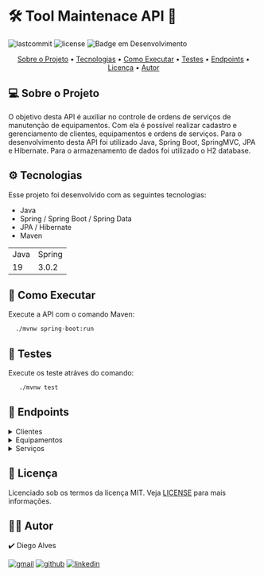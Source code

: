 
 #  🛠️ Tool Maintenace API 🔨

 
 ![lastcommit](https://img.shields.io/github/last-commit/diegodc1/ToolMaintenaceAPI?style=flat-square)
 ![license](https://img.shields.io/github/license/diegodc1/ToolMaintenaceAPI?style=flat-square)
 ![Badge em Desenvolvimento](http://img.shields.io/static/v1?label=Status&message=Em%20Desenvolvimento&color=GREEN&style=flat-square)
 
 <p align="center">
	 <a href="#sobre">Sobre o Projeto</a> •
	 <a href="#tecnologias">Tecnologias</a> • 
	 <a href="#executar">Como Executar</a> • 
	 <a href="#testes">Testes</a> • 
	 <a href="#endpoints">Endpoints</a> • 
	 <a href="#licenca">Licença</a> •
	 <a href="#autor">Autor</a>
</p>


 
 ## 💻 <span id="sobre">Sobre o Projeto</span>
O objetivo desta API é auxiliar no controle de ordens de serviços de manutenção de equipamentos. Com ela é possível realizar cadastro e gerenciamento de clientes, equipamentos e ordens de serviços. 
Para o desenvolvimento desta API foi utilizado Java, Spring Boot, SpringMVC, JPA e Hibernate. Para o armazenamento de dados foi utilizado o H2 database.

## ⚙️ <span id="tecnologias">Tecnologias<span>

Esse projeto foi desenvolvido com as seguintes tecnologias:
 
  + Java
  + Spring / Spring Boot / Spring Data
  + JPA / Hibernate 
  + Maven

<table>
  <tr>
    <td>Java</td>
    <td>Spring</td>
  </tr>
  
   <tr>
    <td>19</td>
    <td>3.0.2</td>
  </tr>
</table>


## 🏁 <span id="executar">Como Executar</span>
Execute a API com o comando Maven:
```bash
  ./mvnw spring-boot:run 
```

## 🧪 <span id="testes">Testes</span>
Execute os teste atráves do comando:
```bash
   ./mvnw test
```

## 🎯 <span id="endpoints">Endpoints</span>

<details>
	<summary>Clientes</summary>
  
  #### 🟩 Adicionar Cliente
  
  ```bash
   http://localhost:8080/clientes/new
  ```
	
  ##### Modelo Post Json
  ```json
  {
     "nome": "Diego",  <String>
     "email": "diego@gmail.com",  <String>
     "endereco": "Rua das Palmeira",  <String>
     "telefone": "41999999999"  <String>
  }
  ```
	
  ***
  
  #### 🟩 Listar todos os clientes cadastrados
  
  ```bash
    http://localhost:8080/clientes
  ```
	
  ##### Resposta:
  ```json
  [
      {
          "id": 1,
          "nome": "Diego",
          "endereco": "Rua Paulo Lucio",
          "telefone": "41997017892",
          "email": "diegoalvesdc12@gmail.com"
      },
      {
          "id": 2,
          "nome": "Luis",
          "endereco": "Rua das Laranja",
          "telefone": "419964654334",
          "email": "luisinho@gmail.com"
      }
  ]
  ```
  
  ***
  
  #### 🟩 Buscar cliente pelo ID
  
  ```bash
    http://localhost:8080/clientes/<clienteId>
  ```
	
  ##### Resposta [clienteId = 1]:
  ```json
  {
    "id": 1,
    "nome": "Diego",
    "endereco": "Rua Paulo Lucio",
    "telefone": "41999999999",
    "email": "diegoalvesdc12@gmail.com"
  }
  ```
  
    
  ***
  
  #### 🟩 Buscar cliente pelo EMAIL
  
  ```bash
    http://localhost:8080/clientes/buscaemail/<clienteEmail>
  ```
	
  ##### Resposta [clienteEmail = diegoalvesdc12@gmail.com]:
  ```json
  {
    "id": 1,
    "nome": "Diego",
    "endereco": "Rua Paulo Lucio",
    "telefone": "41999999999",
    "email": "diegoalvesdc12@gmail.com"
  }
  ```
  
   ***
  
  #### 🟩 Buscar cliente pelo NOME
  
  ```bash
    http://localhost:8080/clientes/buscanome/<clienteNome>
  ```
	
  ##### Resposta [clienteNome = Diego]:
  ```json
  {
    "id": 1,
    "nome": "Diego",
    "endereco": "Rua Paulo Lucio",
    "telefone": "41999999999",
    "email": "diegoalvesdc12@gmail.com"
  }
  ```
</details>
  
  
  
<details>
	<summary>Equipamentos</summary>
  
  #### 🟨 Adicionar Equipamento
  
  ```bash
   http://localhost:8080/equipamentos/new
  ```
	
  ##### Modelo Post Json
  ```json
  {
    "tipo": "Impressora",   <String>
    "marca": "Positivo",    <String>
    "problema": "Está superaquecendo"  <String>
   }
  ```
  
  ***
  
  #### 🟨 Listar todos os equipamentos cadastrados
  
  ```bash
    http://localhost:8080/equipamentos
  ```
	
  ##### Resposta:
  ```json
 [
    {
        "id": 1,
        "tipo": "Impressora",
        "marca": "HP",
        "problema": "Não liga"
    },
    {
        "id": 2,
        "tipo": "Ar Condicionado",
        "marca": "York",
        "problema": "Não está gelando"
    }
  ]
  ```
  
    
  ***
  
  #### 🟨 Buscar um equipamento pelo ID
  
  ```bash
    http://localhost:8080/equipamentos/<equipamentoID>
  ```
	
  ##### Resposta [equipamentoID = 1]:
  ```json
  {
      "id": 1,
      "tipo": "Impressora",
      "marca": "HP",
      "problema": "Não liga"
  }
  ```
  
    
  ***
  
  #### 🟨 Buscar equipamentos pelo TIPO
  
  ```bash
    http://localhost:8080/equipamentos/buscatipo/<nomeTipo> 
  ```
	
  ##### Resposta [nomeTipo = Impressora]:
  ```json
  [
    {
        "id": 1,
        "tipo": "Impressora",
        "marca": "HP",
        "problema": "Não liga"
    },
    {
        "id": 3,
        "tipo": "Impressora",
        "marca": "Positivo",
        "problema": "Está superaquecendo"
    }
  ]
  ```
  
      
  ***
  
  #### 🟨 Buscar equipamentos pela MARCA
  
  ```bash
    http://localhost:8080/equipamentos/buscamarca/<equipamentoMarca>
  ```
	
  ##### Resposta [equipamentoMarca = York]:
  ```json
  [
    {
        "id": 2,
        "tipo": "Ar Condicionado",
        "marca": "York",
        "problema": "Não está gelando"
    }
  ]
  ```
</details>
  
<details>
  <summary>Serviços</summary>
  
  #### 🟦 Adicionar Ordem de Serviço
  
  ```bash
   http://localhost:8080/servicos/new
  ```
	
  ##### Modelo Post Json
  ```json
  {
    "cliente": {
        "id": 1  <Integer>
    },
    "equipamento": {
        "id": 2  <Integer>
    }
  }
  ```
  
  ***
  
    
  #### 🟦 Iniciar uma Ordem de Serviço
  
  ```bash
   http://localhost:8080/servicos/iniciar/<servicoID>
  ```
  
  ##### Resposta [servicoID = 1]:
  ```text
     Ordem de serviço iniciada!
  ```
  
  ***  
  
  #### 🟦 Finalizar uma Ordem de Serviço
  
  ```bash
   http://localhost:8080/servicos/finalizar/<servicoID>
  ```
  
  ##### Resposta [servicoID = 1]:
  ```text
     Ordem de serviço finalizada!
  ```
  
  *** 
  
  #### 🟦 Pausar uma Ordem de Serviço
  
  ```bash
  http://localhost:8080/servicos/pausar/<servicoID>
  ```
  
  ##### Modelo Post Json:
  ```json
    {
      "notas": "falta de peças"
    }
  ```
  
  ##### Resposta [servicoID = 1]:
  ```text
     Ordem de serviço pausada!
  ```
  
  ***
  
  #### 🟦 Cancelar uma Ordem de Serviço
  
  ```bash
  http://localhost:8080/servicos/cancelar/<servicoID>
  ```
  
  ##### Resposta [servicoID = 1]:
  ```text
     Ordem de serviço cancelada!
  ```
  
  ***
  
  #### 🟦 Listar todas as Ordens de Seriços
  
  ```bash
  http://localhost:8080/servicos
  ```
  
  ##### Resposta:
  ```json
  [
    {
        "status": "Cancelada",
        "inicio": "06/03/2023",
        "termino": "06/03/2023",
        "detalhes": "Foi feita a troca da peça defeituosa",
        "notas": "",
        "cliente": {
            "id": 1,
            "nome": "Diego",
            "endereco": "Rua Paulo Lucio",
            "telefone": "41997017892",
            "email": "diegoalvesdc12@gmail.com"
        },
        "equipamento": {
            "id": 2,
            "tipo": "Ar Condicionado",
            "marca": "York",
            "problema": "Não está gelando"
        },
        "id": 1
    },
    {
        "status": "Pendente",
        "inicio": null,
        "termino": null,
        "detalhes": null,
        "notas": null,
        "cliente": {
            "id": 2,
            "nome": "Luis",
            "endereco": "Rua das Laranja",
            "telefone": "419964654334",
            "email": "luisinho@gmail.com"
        },
        "equipamento": {
            "id": 1,
            "tipo": "Impressora",
            "marca": "HP",
            "problema": "Não liga"
        },
        "id": 2
    }
  ]
  ```
  ***
  
  #### 🟦 Buscar uma ordem de serviço pelo ID
  
  ```bash
    http://localhost:8080/servicos/<servicoID>
  ```
  
  ##### Resposta [servicoID = 1]:
  ```json
  {
    "status": "Cancelada",
    "inicio": "06/03/2023",
    "termino": "06/03/2023",
    "detalhes": "Foi feita a troca da peça defeituosa",
    "notas": "",
    "cliente": {
        "id": 1,
        "nome": "Diego",
        "endereco": "Rua Paulo Lucio",
        "telefone": "41997017892",
        "email": "diegoalvesdc12@gmail.com"
    },
    "equipamento": {
        "id": 2,
        "tipo": "Ar Condicionado",
        "marca": "York",
        "problema": "Não está gelando"
    },
    "id": 1
  }
  ```
  ***
  
  #### 🟦 Listar todas as Ordens de serviços pendentes
  
  ```bash
    http://localhost:8080/servicos/pendentes
  ```
  
  ##### Resposta:
  ```json
  [
    {
        "status": "Pendente",
        "inicio": null,
        "termino": null,
        "detalhes": null,
        "notas": null,
        "cliente": {
            "id": 2,
            "nome": "Luis",
            "endereco": "Rua das Laranja",
            "telefone": "419964654334",
            "email": "luisinho@gmail.com"
        },
        "equipamento": {
            "id": 1,
            "tipo": "Impressora",
            "marca": "HP",
            "problema": "Não liga"
        },
        "id": 2
    }
  ]
  ```
  ***
  
  #### 🟦 Listar todas as Ordens de Serviços Ativos
  
  ```bash
    http://localhost:8080/servicos/ativos
  ```
  
  ##### Resposta:
  ```json
    {
        "status": "Ativo",
        "inicio": "06/03/2023",
        "termino": "null",
        "detalhes": "null",
        "notas": "null",
        "cliente": {
            "id": 1,
            "nome": "Diego",
            "endereco": "Rua Paulo Lucio",
            "telefone": "41997017892",
            "email": "diegoalvesdc12@gmail.com"
        },
        "equipamento": {
            "id": 2,
            "tipo": "Ar Condicionado",
            "marca": "York",
            "problema": "Não está gelando"
        },
        "id": 1
    }
]
  ```
  ***
  
  #### 🟦 Listar todas as Ordens de Serviços Pausadas
  
  ```bash
    http://localhost:8080/servicos/pausados
  ```
  
  ##### Resposta:
  ```json
  [
      {
          "status": "Pausado",
          "inicio": "06/03/2023",
          "termino": "null",
          "detalhes": "null",
          "notas": "falta de peças",
          "cliente": {
              "id": 1,
              "nome": "Diego",
              "endereco": "Rua Paulo Lucio",
              "telefone": "41997017892",
              "email": "diegoalvesdc12@gmail.com"
          },
          "equipamento": {
              "id": 2,
              "tipo": "Ar Condicionado",
              "marca": "York",
              "problema": "Não está gelando"
          },
          "id": 1
      }
  ]
  ```
  ***
  
  #### 🟦 Listar todas as Ordens de Serviços Finalizadas
  
  ```bash
    http://localhost:8080/servicos/finalizados
  ```
  
  ##### Resposta:
  ```json
 [
    {
        "status": "Finalizado",
        "inicio": "06/03/2023",
        "termino": "06/03/2023",
        "detalhes": "Foi feita a troca da peça defeituosa",
        "notas": "null",
        "cliente": {
            "id": 1,
            "nome": "Diego",
            "endereco": "Rua Paulo Lucio",
            "telefone": "41997017892",
            "email": "diegoalvesdc12@gmail.com"
        },
        "equipamento": {
            "id": 2,
            "tipo": "Ar Condicionado",
            "marca": "York",
            "problema": "Não está gelando"
        },
        "id": 1
    }
  ]
  ```
  ***
  
   #### 🟦 Atualizar uma ordem de serviço
  
  ```bash
    http://localhost:8080/servicos/update/<servicoID>
  ```
  
  ##### Modelo Put Json:
  ```json
   {
    "status": "Ativo",
    "inicio": "25/04/23",
    "termino": "31/05/23",
    "detalhes": "Foi trocado o filtro",
    "notas": "Nada novo",
    "cliente": {
        "id": 1
    },
    "equipamento": {
        "id": 1
    }
  }
  ```
  
  
  ##### Resposta:
  ```text
    Ordem de serviço atualizada com sucesso!
  ```
  ***
</details>
  
## 📑 <span id="licenca">Licença</span>
Licenciado sob os termos da licença MIT. Veja [LICENSE](https://github.com/diegodc1/ToolMaintenaceAPI/blob/main/LICENSE) para mais informações.
	
	
## 👨‍💻 <span id="autor">Autor</span>
✔️ Diego Alves
	
[![gmail](https://img.shields.io/badge/Gmail-D14836?style=for-the-badge&logo=gmail&logoColor=white)](mailto:diegoalvesdc12@gmail.com "diegoalvesdc12@gmail.com")
[![github](https://img.shields.io/badge/GitHub-100000?style=for-the-badge&logo=github&logoColor=white)](https://github.com/diegodc1 "diegodc1")
[![linkedin](https://img.shields.io/badge/LinkedIn-0077B5?style=for-the-badge&logo=linkedin&logoColor=white)](https://www.linkedin.com/in/diego-alves-5198671bb/ "Diego Alves")
	
		
	
	
	
		

